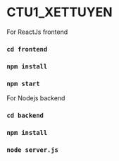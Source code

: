 # CTU1_XETTUYEN

For ReactJs frontend
### `cd frontend`
### `npm install`
### `npm start`

For Nodejs backend
### `cd backend`
### `npm install`
### `node server.js`
